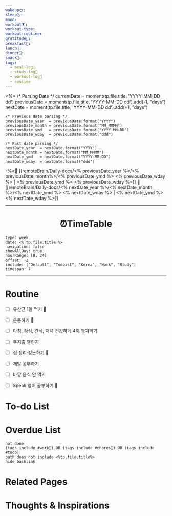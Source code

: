 ```yaml
---
wakeup🌞: 
sleep🌜: 
mood: 
workout🏋️: 
workout-type: 
workout-routine: 
gratitude🙏: 
breakfast🍳: 
lunch🍚: 
dinner🥗: 
snack🍬: 
tags:
  - meal-log📝
  - study-log📓
  - workout-log💪
  - routine
---
```


<%*
	/* Parsing Date */ 
	currentDate  = moment(tp.file.title, 'YYYY-MM-DD dd')
	previousDate = moment(tp.file.title, 'YYYY-MM-DD dd').add(-1, "days")
	nextDate     = moment(tp.file.title, 'YYYY-MM-DD dd').add(+1, "days")

	/* Previous date parsing */
	previousDate_year  = previousDate.format("YYYY")
	previousDate_month = previousDate.format("MM_MMMM")
	previousDate_ymd   = previousDate.format("YYYY-MM-DD")
	previousDate_wday  = previousDate.format("ddd") 

	/* Past date parsing */ 
	nextDate_year  = nextDate.format("YYYY")
	nextDate_month = nextDate.format("MM_MMMM") 
	nextDate_ymd   = nextDate.format("YYYY-MM-DD")
	nextDate_wday  = nextDate.format("ddd")
	
-%>🔺 [[remoteBrain/Daily-docs/<% previousDate_year %>/<% previousDate_month%>/<% previousDate_ymd %> <% previousDate_wday %> | <% previousDate_ymd %> <% previousDate_wday %>]]
🔻 [[remoteBrain/Daily-docs/<% nextDate_year %>/<% nextDate_month %>/<% nextDate_ymd %> <% nextDate_wday %> | <% nextDate_ymd %> <% nextDate_wday %>]]
___
<h1> <center>⏰TimeTable </center> </h1>

```gEvent
type: week
date: <% tp.file.title %>
navigation: false
showAllDay: true
hourRange: [8, 24]
offset: -2
include: ["Default", "Todoist", "Korea", "Work", "Study"]
timespan: 7
```

--- 


# Routine 

- [ ] 유산균 1알 먹기 🔼 
- [ ] 운동하기 🔼
- [ ] 아침, 점심, 간식, 저녁 건강하게 4끼 챙겨먹기
- [ ] 무지출 챌린지 
- [ ] 집 정리·정돈하기 🔼
- [ ] 개발 공부하기
- [ ] 바깥 음식 안 먹기 
- [ ] Speak 영어 공부하기 🔼 


# To-do List


# Overdue List
```tasks
not done
(tags include #work💼) OR (tags include #chores🧺) OR (tags include #todo)
path does not include <%tp.file.title%>
hide backlink
```

# Related Pages



# Thoughts & Inspirations

